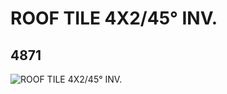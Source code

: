 # ROOF TILE 4X2/45° INV.
## 4871
![ROOF TILE 4X2/45° INV.](https://lc-www-live-s.legocdn.com/media/bricks/5/2/487102.jpg)
